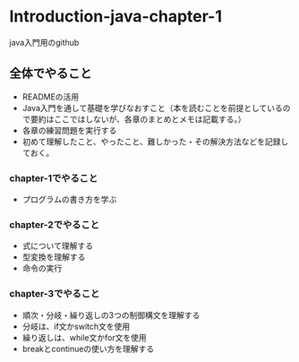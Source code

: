 # Introduction-java-chapter-1
java入門用のgithub

## 全体でやること
- READMEの活用
- Java入門を通して基礎を学びなおすこと（本を読むことを前提としているので要約はここではしないが、各章のまとめとメモは記載する。）
- 各章の練習問題を実行する
- 初めて理解したこと、やったこと、難しかった・その解決方法などを記録しておく。

### chapter-1でやること
- プログラムの書き方を学ぶ

### chapter-2でやること
- 式について理解する
- 型変換を理解する
- 命令の実行

### chapter-3でやること
- 順次・分岐・繰り返しの3つの制御構文を理解する
- 分岐は、if文かswitch文を使用
- 繰り返しは、while文かfor文を使用
- breakとcontinueの使い方を理解する
